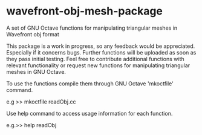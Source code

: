# wavefront-obj-mesh-package
A set of GNU Octave functions for manipulating triangular meshes in Wavefront obj format

This package is a work in progress, so any feedback would be appreciated. Especially if it concerns bugs.
Further functions will be uploaded as soon as they pass initial testing. Feel free to contribute additional functions with 
relevant functionality or request new functions for manipulating triangular meshes in GNU Octave. 

To use the functions compile them through GNU Octave 'mkoctfile' command.

e.g >> mkoctfile readObj.cc

Use help command to access usage information for each function.

e.g.>> help readObj
